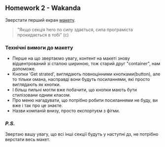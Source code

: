 ## Homework 2 - Wakanda

Зверстати перший екран [макету](<https://www.figma.com/file/uNbF0S9mFdBgKWWpDhslZg/HW-2-%7C-Wakanda?node-id=0%3A1&t=Od34Z2HOcmlekDdI-0>).

>"Якщо секція hero по силу здається, сила програміста прокидається в тобі" (c)

### Технічні вимоги до макету

- Перше на що звертаємо увагу, контент на макеті знову відцентрований зі сталою шириною, тож старий друг "container", нам допоможе.
- Кнопки 'Get strated', виглядають повноцінними кнопками(button), але то тільки омана, насправді вони будуть посиланнями, які просто виглядають як кнопки.
- І більш пильні могли вже побачити, що кнопки мають бути стилізовани одним класом.
- Про меню нагадувати, що потрібно робити посиланнями не буду, ви вже і так про це знаєте.
- Назви компаній внизу, просто експортуєм з фігми.

### _P.S._ 
Звертаю вашу увагу, що всі інші секції будуть у наступні дз, не потрібно верстати весь макет.
